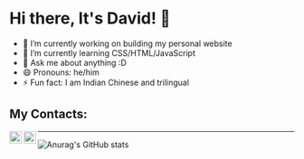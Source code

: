 # Hi there, It's David! 👋

- 🔭 I’m currently working on building my personal website
- 🌱 I’m currently learning CSS/HTML/JavaScript
- 💬 Ask me about anything :D
- 😄 Pronouns: he/him
- ⚡ Fun fact: I am Indian Chinese and trilingual

## My Contacts:

[<img align="left" alt="Gmail" width="22px" src="https://cdn.jsdelivr.net/npm/simple-icons@v3/icons/gmail.svg" />][email]
[<img align="left" alt="LinkedIn" width="22px" src="https://cdn.jsdelivr.net/npm/simple-icons@v3/icons/linkedin.svg" />][linkedin]

--- 

![Anurag's GitHub stats](https://github-readme-stats.vercel.app/api?username=DavidMysteriousLi&show_icons=true&theme=highcontrast)

[email]: mailto:liw164@mcmaster.ca
[linkedin]: https://www.linkedin.com/in/weitali/
